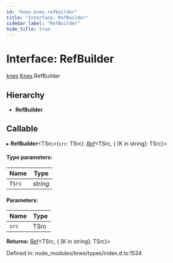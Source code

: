 ```yaml
---
id: "knex.knex.refbuilder"
title: "Interface: RefBuilder"
sidebar_label: "RefBuilder"
hide_title: true
---
```


# Interface: RefBuilder

[knex](../modules/knex.md).[Knex](../modules/knex.knex-1.md).RefBuilder

## Hierarchy

* **RefBuilder**

## Callable

▸ **RefBuilder**<TSrc\>(`src`: TSrc): [*Ref*](knex.knex.ref.md)<TSrc, { [K in string]: TSrc}\>

#### Type parameters:

Name | Type |
------ | ------ |
`TSrc` | *string* |

#### Parameters:

Name | Type |
------ | ------ |
`src` | TSrc |

**Returns:** [*Ref*](knex.knex.ref.md)<TSrc, { [K in string]: TSrc}\>

Defined in: node_modules/knex/types/index.d.ts:1534

